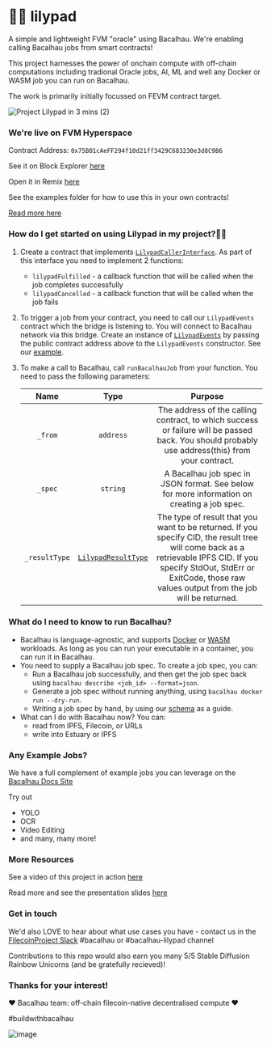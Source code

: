 # 🌺🐸 lilypad
A simple and lightweight FVM "oracle" using Bacalhau. We're enabling calling Bacalhau jobs from smart contracts! 

This project harnesses the power of onchain compute with off-chain computations including tradional Oracle jobs, AI, ML and well any Docker or WASM job you can run on Bacalhau.

The work is primarily initially focussed on FEVM contract target.


![Project Lilypad in 3 mins (2)](https://user-images.githubusercontent.com/12529822/223378567-91e08ae4-9859-441d-bbfe-d1b7516c6543.png)



### We're live on FVM Hyperspace

Contract Address: `0x75B01cAeFF294f10d21ff3429C683230e3d8C9B6`

See it on Block Explorer [here](https://fvm.starboard.ventures/contracts/0x75B01cAeFF294f10d21ff3429C683230e3d8C9B6) 

Open it in Remix [here](https://remix.ethereum.org/bacalhau-project/lilypad/blob/main/contracts/LilypadEvents.sol)

See the examples folder for how to use this in your own contracts!

[Read more here](https://bit.ly/project-lilypad)

### How do I get started on using Lilypad in my project?🧑‍💻

1.  Create a contract that implements [`LilypadCallerInterface`](./hardhat/contracts/LilypadCallerInterface.sol). As part of this interface you need to implement 2 functions:

    *   `lilypadFulfilled` - a callback function that will be called when the job completes successfully 
    *   `lilypadCancelled` - a callback function that will be called when the job fails

2.  To trigger a job from your contract, you need to call our `LilypadEvents` contract which the bridge is listening to. You will connect to Bacalhau network via this bridge. Create an instance of [`LilypadEvents`](./hardhat/contracts/LilypadEvents.sol) by passing the public contract address above to the `LilypadEvents` constructor. See our [example](./examples/contracts/StableDiffusionCaller.sol#L29). 
3.  To make a call to Bacalhau, call `runBacalhauJob` from your function. You need to pass the following parameters: 
    
    | Name | Type | Purpose |
    |:---:|:---:|:---:|
    | `_from` | `address` | The address of the calling contract, to which success or failure will be passed back. You should probably use address(this) from your contract. |
    | `_spec` | `string` | A Bacalhau job spec in JSON format. See below for more information on creating a job spec. |
    | `_resultType` | [`LilypadResultType`](./hardhat/contracts/LilypadCallerInterface.sol#L4-L9) | The type of result that you want to be returned. If you specify CID, the result tree will come back as a retrievable IPFS CID. If you specify StdOut, StdErr or ExitCode, those raw values output from the job will be returned. |

### What do I need to know to run Bacalhau?

*   Bacalhau is language-agnostic, and supports [Docker](https://docs.bacalhau.org/getting-started/docker-workload-onboarding) or [WASM](https://docs.bacalhau.org/getting-started/wasm-workload-onboarding) workloads. As long as you can run your executable in a container, you can run it in Bacalhau.
*   You need to supply a Bacalhau job spec. To create a job spec, you can:
    *   Run a Bacalhau job successfully, and then get the job spec back using `bacalhau describe <job_id> --format=json`.
    *   Generate a job spec without running anything, using `bacalhau docker run --dry-run`.
    *   Writing a job spec by hand, by using our [schema](https://schema.bacalhau.org) as a guide.
*   What can I do with Bacalhau now? You can:
    *   read from IPFS, Filecoin, or URLs
    *   write into Estuary or IPFS   


### Any Example Jobs?

We have a full complement of example jobs you can leverage on the [Bacalhau Docs Site](https://docs.bacalhau.org/)

Try out
- YOLO
- OCR
- Video Editing
- and many, many more!

### More Resources

See a video of this project in action [here](https://youtu.be/B0l0gFYxADY)

Read more and see the presentation slides [here](https://bit.ly/project-lilypad)

### Get in touch

We'd also LOVE to hear about what use cases you have - contact us in the [FilecoinProject Slack](https://filecoinproject.slack.com/) #bacalhau or #bacalhau-lilypad channel

Contributions to this repo would also earn you many 5/5 Stable Diffusion Rainbow Unicorns (and be gratefully recieved)!  

### Thanks for your interest!

❤️ Bacalhau team: off-chain filecoin-native decentralised compute ❤️

#buildwithbacalhau

![image](https://user-images.githubusercontent.com/12529822/220625332-b0e6a08a-b77d-41f7-90a8-248852a353c8.png)

